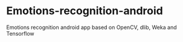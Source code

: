 # Emotions-recognition-android
Emotions recognition android app based on OpenCV, dlib, Weka and Tensorflow
